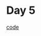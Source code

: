 # Day 5

[code](https://github.com/Guilherme-Denarde/100-days-of-code/blob/code/code/week-01/day-05-cpf-check/day-05-cpf-check.ts)

